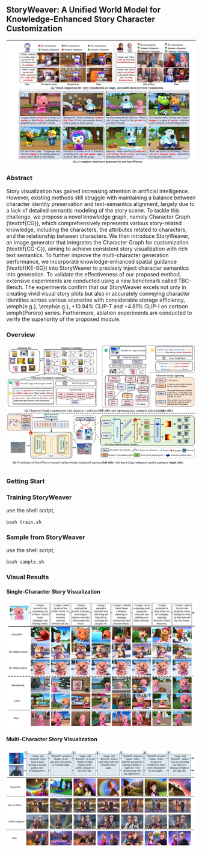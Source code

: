 ## StoryWeaver: A Unified World Model for Knowledge-Enhanced Story Character Customization

![](visualization/whole.png)


### Abstract

Story visualization has gained increasing attention in artificial intelligence. However, existing methods still struggle with maintaining a balance between character identity preservation and text-semantics alignment, largely due to a lack of detailed semantic modeling of the story scene. To tackle this challenge, we propose a novel knowledge graph, namely Character Graph (\textbf{CG}), which comprehensively represents various story-related knowledge, including the characters, the attributes related to characters, and the relationship between characters.
We then introduce StoryWeaver, an image generator that integrates the Character Graph  for customization (\textbf{CG-C}), aiming to achieve consistent story visualization with rich text semantics. To further improve the multi-character generation performance, we incorporate knowledge-enhanced spatial guidance (\textbf{KE-SG}) into StoryWeaver to precisely inject character semantics into generation. 
To validate the effectiveness of our proposed method, extensive experiments are conducted using a new benchmark called TBC-Bench. The experiments confirm that our StoryWeaver excels not only in creating vivid visual story plots but also in accurately conveying character identities across various scenarios with considerable storage efficiency, \emph{e.g.}, \emph{e.g.}, +10.94\% CLIP-T and +4.81\% CLIP-I on cartoon \emph{Pororo} series. Furthermore, ablation experiments are conducted to verify the superiority of the proposed module.

### Overview

![](visualization/overframe.png)



### Getting Start

### Training StoryWeaver

use the shell script,

```
bash train.sh
```

### Sample from StoryWeaver

use the shell script,

```
bash sample.sh
```


### Visual Results

#### Single-Character Story Visualization

<img src="visualization/single.png" style="zoom:67%;" />

#### Multi-Character Story Visualization

<img src="visualization/multi.png" style="zoom: 67%;" />
